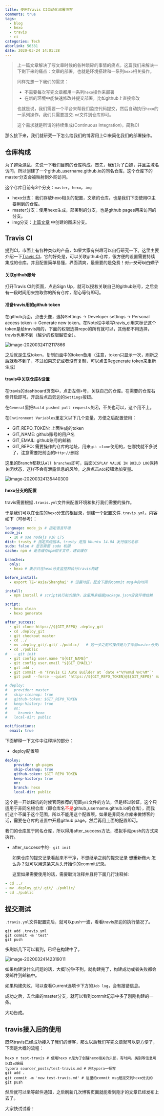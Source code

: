 ```yaml
---
title: 使用Travis CI自动化部署博客
comments: true
tags:
  - blog
  - hexo
  - travis
  - ci
categories: Tech
abbrlink: 56331
date: 2020-03-24 14:01:28
---
```


> 上一篇文章解决了写文章时候的各种琐碎的事情的痛点，这篇我们来解决一下剩下来的痛点：文章的部署，也就是环境搭建和一系列`hexo`相关操作。
>
> 同样先想一下我们的需求：
>
> - 不需要每次写完文章都用一系列`hexo`操作来部署
> - 在新的环境中能快速修改并提交部署，比如github上直接修改
>
> 也就是说，我们需要一个平台来帮我们监控代码提交，然后自动执行`hexo`的一系列操作，我们只需要提交`.md`文件到仓库即可。
>
> 这个需求就是所谓的持续集成(Continuous Integration)，简称CI

那么接下来，我们就研究一下怎么给我们的博客用上CI来简化我们的部署操作。

<!-- more -->

## 仓库构成

为了避免混乱，先说一下我们目前的仓库构成。首先，我们为了白嫖，并且主域名访问，所以创建了一个github_username.github.io的同名仓库，这个仓库下的master分支会被映射到外网访问。

这个仓库目前有3个分支：`master`，`hexo`，`img`

- hexo分支：我们存放hexo相关的配置，文章的仓库，也是我们下面使用CI主要用到的仓库。
- master分支：使用hexo生成，部署到的分支，也是github pages用来访问的分支。
- img分支：[上篇文章](https://chaosysama.github.io/20200318/use-typora-and-picgo-write-blog) 中创建的图床分支。

## Travis CI

提到CI，市面上有各种类似的产品，如果大家有兴趣可以自行研究一下。这里主要介绍一下[Travis CI](https://travis-ci.org/)，它的好处是，可以关联github仓库，很方便的设置需要持续集成的仓库。并且配置简单易懂，界面清爽，最重要的是免费！~~对，又可以白嫖了~~

#### 关联github账号

打开Travis CI的页面，点击Sign Up，就可以授权关联自己的github账号，之后会有一段时间用来拉取你的所有仓库，耐心等待即可。

#### 准备travis用的github token

在github页面，点击头像，选择Settings -> Developer settings -> Personal access token -> Generate new token。在Note栏中填写travis_ci用来标记这个token是给travis用的，下面的权限选择repo的所有就可以，其他都不用选择，travis也用不到（越少的权限越安全）。

![image-20200324112117866](https://raw.githubusercontent.com/ChaosySama/ChaosySama.github.io/img/image-20200324112117866.png)

之后就是生成token，复制页面中的token备用（注意，token只显示一次，刷新之后就看不到了，不过如果忘记或者没有复制，可以点击Regenerate token来重新生成）

#### travis中关联仓库&设置

在travis的dashboard页面中，点击左侧`+`号，关联自己的仓库。在需要的仓库右侧开启即可。开启后点击旁边的`Settings`按钮。

在`General`里把`Build pushed pull requests`关闭，不关也可以，这个用不上。

在`Environment Variables`里定义以下几个变量，方便之后配置使用：

- GIT_REPO_TOKEN: 上面生成的token
- GIT_NAME: github账号的用户名
- GIT_EMAIL: github账号的邮箱
- GIT_REPO: 需要操作的仓库的地址，用来`git clone`使用的，在哪找就不多说了，注意需要把前面的`http://`删除

这里的Branch都默认`All branches`即可，后面`DISPLAY VALUE IN BUILD LOG`保持关闭状态，这样不会有泄露信息的风险，之后点击`Add`按钮添加变量。

![image-20200324135440300](https://raw.githubusercontent.com/ChaosySama/ChaosySama.github.io/img/image-20200324135440300.png)

#### hexo分支的配置

travis需要根据`.travis.yml`文件来配置环境和执行我们需要的操作。

于是我们可以在仓库的`hexo`分支的根目录，创建一个配置文件`.travis.yml`，内容如下（可参考）：

```yml
language: node_js # 指定语言环境
node_js:
  - 10 # use nodejs v10 LTS
dist: trusty # 指定系统版本。trusty 是指 Ubuntu 14.04 发行版的名称
sudo: false # 是否需要 sudo 权限
cache: npm # 是否缓存npm相关文件，建议缓存

branches:
  only:
  - hexo # 表示只在hexo分支监控和执行travis构建

before_install:
  - export TZ='Asia/Shanghai' # 设置时区，配合下面的commit msg中的时间

install:
  - npm install # script执行前的操作，这里用来根据package.json安装环境依赖

script:
  - hexo clean
  - hexo generate

after_success:
  - git clone https://${GIT_REPO} .deploy_git
  - cd .deploy_git
  - git checkout master
  - cd ../
  - mv .deploy_git/.git/ ./public/   # 这一步之前的操作是为了保留master分支的提交记录，不然每次git init的话只有1条commit
  - cd ./public
#   - git init
  - git config user.name "${GIT_NAME}"
  - git config user.email "${GIT_EMAIL}"
  - git add .
  - git commit -m "Travis CI Auto Builder at `date +"%Y%m%d %H:%M"`"
  - git push --force --quiet "https://${GIT_REPO_TOKEN}@${GIT_REPO}" master:master

# deploy:
#   provider: master
#   skip-cleanup: true
#   github-token: $GIT_REPO_TOKEN
#   keep-history: true
#   on:
#     branch: hexo
#   local-dir: public

notifications:
  email: true
```

下面解释一下文件中注释掉的部分：

- deploy配置项

```yml
deploy:
    provider: gh-pages
    skip-cleanup: true
    github-token: $GIT_REPO_TOKEN
    keep-history: true
    on:
    branch: hexo
    local-dir: public
```

   这个是一开始踩坑的时候官网推荐的配置`yml`文件的方法，但是经过验证，这个只适用于非同名根仓库（即仓库名<span style="color: red">不是</span>github_username.github.io的仓库），而我们这个不属于这个范围，所以不能用这个配置项。如果是非同名仓库来做博客的话，需要在仓库的设置中开启github page，然后再用上面的配置即可。

   我们的仓库属于同名仓库，所以得用after_success方法，模拟手动push的方式来执行。

- after_success中的`- git init`

   如果仓库的提交记录看起来不干净，不想继承之前的提交记录 ~~想重新做人~~ 怎么办？就可以用这条来从头开始你的commit记录。

   这里如果需要使用的话，需要取消注释并且将下面几行注释掉:

```yml
- cd ../
- mv .deploy_git/.git/ ./public/
- cd ./public
```

## 提交测试

`.travis.yml`文件配置完后，就可以push一波，看看travis那边的执行情况了。

```shell
git add .travis.yml
git commit -m 'test'
git push
```

多刷新几下可以看到，已经在构建中了。

![image-20200324142319011](https://raw.githubusercontent.com/ChaosySama/ChaosySama.github.io/img/image-20200324142319011.png)

如果构建没什么问题的话，大概1分钟不到，就构建完了，构建成功或者失败都会发邮件到邮箱中。

如果构建失败，可以查看Current选项卡下方的`Job log`，会有报错信息。

成功之后，去仓库的master分支，就可以看到commit记录中多了刚刚构建的一条。

大功告成。

## travis接入后的使用

既然travis已经成功接入了我们的博客，那么以后我们写完文章就可以更方便了，下面是大概的流程：

```shell
hexo n test-travis # 使用hexo n是为了创建hexo相关的头部，有时间，类别等信息可以自己编辑
typora source/_posts/test-travis.md # 用typora一顿写
git add .
git commit -m 'new test-travis.md' # 这里的commit msg是提交到hexo分支的
git push
```

然后就可以坐等邮件通知，之后刷新几次博客页面就能看到刚才的文章已经发布上去了。

大家快试试看！

